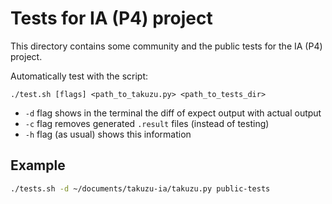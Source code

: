 # Tests for IA (P4) project

This directory contains some community and the public tests for the IA (P4) project.

Automatically test with the script:

```
./test.sh [flags] <path_to_takuzu.py> <path_to_tests_dir>
```

- `-d` flag shows in the terminal the diff of expect output with actual output
- `-c` flag removes generated `.result` files (instead of testing)
- `-h` flag (as usual) shows this information

## Example

```bash
./tests.sh -d ~/documents/takuzu-ia/takuzu.py public-tests
```

